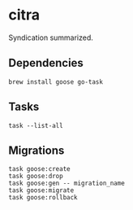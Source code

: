 # citra

Syndication summarized.

## Dependencies

```
brew install goose go-task
```

## Tasks

```
task --list-all
```

## Migrations

```
task goose:create
task goose:drop
task goose:gen -- migration_name
task goose:migrate
task goose:rollback
```
